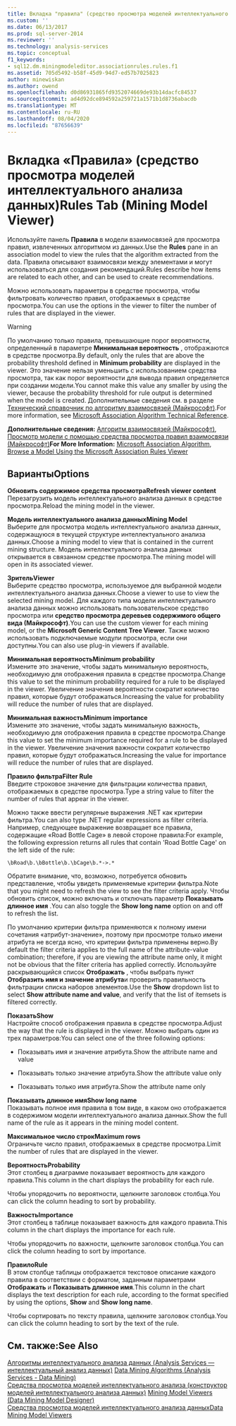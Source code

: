 ```yaml
---
title: Вкладка "правила" (средство просмотра моделей интеллектуального анализа данных) | Документация Майкрософт
ms.custom: ''
ms.date: 06/13/2017
ms.prod: sql-server-2014
ms.reviewer: ''
ms.technology: analysis-services
ms.topic: conceptual
f1_keywords:
- sql12.dm.miningmodeleditor.associationrules.rules.f1
ms.assetid: 705d5492-b58f-45d9-94d7-ed57b7025823
author: minewiskan
ms.author: owend
ms.openlocfilehash: d0d86931865fd9352074669de93b14dacfc84537
ms.sourcegitcommit: ad4d92dce894592a259721a1571b1d8736abacdb
ms.translationtype: MT
ms.contentlocale: ru-RU
ms.lasthandoff: 08/04/2020
ms.locfileid: "87656639"
---
```

# <a name="rules-tab-mining-model-viewer"></a><span data-ttu-id="66254-102">Вкладка «Правила» (средство просмотра моделей интеллектуального анализа данных)</span><span class="sxs-lookup"><span data-stu-id="66254-102">Rules Tab (Mining Model Viewer)</span></span>
  <span data-ttu-id="66254-103">Используйте панель **Правила** в модели взаимосвязей для просмотра правил, извлеченных алгоритмом из данных.</span><span class="sxs-lookup"><span data-stu-id="66254-103">Use the **Rules** pane in an association model to view the rules that the algorithm extracted from the data.</span></span> <span data-ttu-id="66254-104">Правила описывают взаимосвязи между элементами и могут использоваться для создания рекомендаций.</span><span class="sxs-lookup"><span data-stu-id="66254-104">Rules describe how items are related to each other, and can be used to create recommendations.</span></span>  
  
 <span data-ttu-id="66254-105">Можно использовать параметры в средстве просмотра, чтобы фильтровать количество правил, отображаемых в средстве просмотра.</span><span class="sxs-lookup"><span data-stu-id="66254-105">You can use the options in the viewer to filter the number of rules that are displayed in the viewer.</span></span>  
  
> [!WARNING]  
>  <span data-ttu-id="66254-106">По умолчанию только правила, превышающие порог вероятности, определенный в параметре **Минимальная вероятность** , отображаются в средстве просмотра.</span><span class="sxs-lookup"><span data-stu-id="66254-106">By default, only the rules that are above the probability threshold defined in **Minimum probability** are displayed in the viewer.</span></span> <span data-ttu-id="66254-107">Это значение нельзя уменьшить с использованием средства просмотра, так как порог вероятности для вывода правил определяется при создании модели.</span><span class="sxs-lookup"><span data-stu-id="66254-107">You cannot make this value any smaller by using the viewer, because the probability threshold for rule output is determined when the model is created.</span></span> <span data-ttu-id="66254-108">Дополнительные сведения см. в разделе [Технический справочник по алгоритму взаимосвязей (Майкрософт)](data-mining/microsoft-association-algorithm-technical-reference.md).</span><span class="sxs-lookup"><span data-stu-id="66254-108">For more information, see [Microsoft Association Algorithm Technical Reference](data-mining/microsoft-association-algorithm-technical-reference.md).</span></span>  
  
 <span data-ttu-id="66254-109">**Дополнительные сведения:** [Алгоритм взаимосвязей (Майкрософт)](data-mining/microsoft-association-algorithm.md), [Просмотр модели с помощью средства просмотра правил взаимосвязи (Майкрософт)](data-mining/browse-a-model-using-the-microsoft-association-rules-viewer.md)</span><span class="sxs-lookup"><span data-stu-id="66254-109">**For More Information:** [Microsoft Association Algorithm](data-mining/microsoft-association-algorithm.md), [Browse a Model Using the Microsoft Association Rules Viewer](data-mining/browse-a-model-using-the-microsoft-association-rules-viewer.md)</span></span>  
  
## <a name="options"></a><span data-ttu-id="66254-110">Варианты</span><span class="sxs-lookup"><span data-stu-id="66254-110">Options</span></span>  
 <span data-ttu-id="66254-111">**Обновить содержимое средства просмотра**</span><span class="sxs-lookup"><span data-stu-id="66254-111">**Refresh viewer content**</span></span>  
 <span data-ttu-id="66254-112">Перезагрузить модель интеллектуального анализа данных в средстве просмотра.</span><span class="sxs-lookup"><span data-stu-id="66254-112">Reload the mining model in the viewer.</span></span>  
  
 <span data-ttu-id="66254-113">**Модель интеллектуального анализа данных**</span><span class="sxs-lookup"><span data-stu-id="66254-113">**Mining Model**</span></span>  
 <span data-ttu-id="66254-114">Выберите для просмотра модель интеллектуального анализа данных, содержащуюся в текущей структуре интеллектуального анализа данных.</span><span class="sxs-lookup"><span data-stu-id="66254-114">Choose a mining model to view that is contained in the current mining structure.</span></span> <span data-ttu-id="66254-115">Модель интеллектуального анализа данных открывается в связанном средстве просмотра.</span><span class="sxs-lookup"><span data-stu-id="66254-115">The mining model will open in its associated viewer.</span></span>  
  
 <span data-ttu-id="66254-116">**Зритель**</span><span class="sxs-lookup"><span data-stu-id="66254-116">**Viewer**</span></span>  
 <span data-ttu-id="66254-117">Выберите средство просмотра, используемое для выбранной модели интеллектуального анализа данных.</span><span class="sxs-lookup"><span data-stu-id="66254-117">Choose a viewer to use to view the selected mining model.</span></span> <span data-ttu-id="66254-118">Для каждого типа модели интеллектуального анализа данных можно использовать пользовательское средство просмотра или **средство просмотра деревьев содержимого общего вида (Майкрософт)**.</span><span class="sxs-lookup"><span data-stu-id="66254-118">You can use the custom viewer for each mining model, or the **Microsoft Generic Content Tree Viewer**.</span></span> <span data-ttu-id="66254-119">Также можно использовать подключаемые модули просмотра, если они доступны.</span><span class="sxs-lookup"><span data-stu-id="66254-119">You can also use plug-in viewers if available.</span></span>  
  
 <span data-ttu-id="66254-120">**Минимальная вероятность**</span><span class="sxs-lookup"><span data-stu-id="66254-120">**Minimum probability**</span></span>  
 <span data-ttu-id="66254-121">Измените это значение, чтобы задать минимальную вероятность, необходимую для отображения правила в средстве просмотра.</span><span class="sxs-lookup"><span data-stu-id="66254-121">Change this value to set the minimum probability required for a rule to be displayed in the viewer.</span></span> <span data-ttu-id="66254-122">Увеличение значения вероятности сократит количество правил, которые будут отображаться.</span><span class="sxs-lookup"><span data-stu-id="66254-122">Increasing the value for probability will reduce the number of rules that are displayed.</span></span>  
  
 <span data-ttu-id="66254-123">**Минимальная важность**</span><span class="sxs-lookup"><span data-stu-id="66254-123">**Minimum importance**</span></span>  
 <span data-ttu-id="66254-124">Измените это значение, чтобы задать минимальную важность, необходимую для отображения правила в средстве просмотра.</span><span class="sxs-lookup"><span data-stu-id="66254-124">Change this value to set the minimum importance required for a rule to be displayed in the viewer.</span></span> <span data-ttu-id="66254-125">Увеличение значения важности сократит количество правил, которые будут отображаться.</span><span class="sxs-lookup"><span data-stu-id="66254-125">Increasing the value for importance will reduce the number of rules that are displayed.</span></span>  
  
 <span data-ttu-id="66254-126">**Правило фильтра**</span><span class="sxs-lookup"><span data-stu-id="66254-126">**Filter Rule**</span></span>  
 <span data-ttu-id="66254-127">Введите строковое значение для фильтрации количества правил, отображаемых в средстве просмотра.</span><span class="sxs-lookup"><span data-stu-id="66254-127">Type a string value to filter the number of rules that appear in the viewer.</span></span>  
  
 <span data-ttu-id="66254-128">Можно также ввести регулярные выражения .NET как критерии фильтра.</span><span class="sxs-lookup"><span data-stu-id="66254-128">You can also type .NET regular expressions as filter criteria.</span></span> <span data-ttu-id="66254-129">Например, следующее выражение возвращает все правила, содержащие «Road Bottle Cage» в левой стороне правила:</span><span class="sxs-lookup"><span data-stu-id="66254-129">For example, the following expression returns all rules that contain 'Road Bottle Cage' on the left side of the rule:</span></span>  
  
 `\bRoad\b.\bBottle\b.\bCage\b.*->.*`  
  
 <span data-ttu-id="66254-130">Обратите внимание, что, возможно, потребуется обновить представление, чтобы увидеть применяемые критерии фильтра.</span><span class="sxs-lookup"><span data-stu-id="66254-130">Note that you might need to refresh the view to see the filter criteria apply.</span></span> <span data-ttu-id="66254-131">Чтобы обновить список, можно включать и отключать параметр **Показывать длинное имя** .</span><span class="sxs-lookup"><span data-stu-id="66254-131">You can also toggle the **Show long name** option on and off to refresh the list.</span></span>  
  
 <span data-ttu-id="66254-132">По умолчанию критерии фильтра применяются к полному имени сочетания «атрибут-значение», поэтому при просмотре только имени атрибута не всегда ясно, что критерии фильтра применены верно.</span><span class="sxs-lookup"><span data-stu-id="66254-132">By default the filter criteria applies to the full name of the attribute-value combination; therefore, if you are viewing the attribute name only, it might not be obvious that the filter criteria has applied correctly.</span></span> <span data-ttu-id="66254-133">Используйте раскрывающийся список **Отображать** , чтобы выбрать пункт **Отобразить имя и значение атрибута**и проверить правильность фильтрации списка наборов элементов.</span><span class="sxs-lookup"><span data-stu-id="66254-133">Use the **Show** dropdown list to select **Show attribute name and value**, and verify that the list of itemsets is filtered correctly.</span></span>  
  
 <span data-ttu-id="66254-134">**Показать**</span><span class="sxs-lookup"><span data-stu-id="66254-134">**Show**</span></span>  
 <span data-ttu-id="66254-135">Настройте способ отображения правила в средстве просмотра.</span><span class="sxs-lookup"><span data-stu-id="66254-135">Adjust the way that the rule is displayed in the viewer.</span></span> <span data-ttu-id="66254-136">Можно выбрать один из трех параметров:</span><span class="sxs-lookup"><span data-stu-id="66254-136">You can select one of the three following options:</span></span>  
  
-   <span data-ttu-id="66254-137">Показывать имя и значение атрибута.</span><span class="sxs-lookup"><span data-stu-id="66254-137">Show the attribute name and value</span></span>  
  
-   <span data-ttu-id="66254-138">Показывать только значение атрибута.</span><span class="sxs-lookup"><span data-stu-id="66254-138">Show the attribute value only</span></span>  
  
-   <span data-ttu-id="66254-139">Показывать только имя атрибута.</span><span class="sxs-lookup"><span data-stu-id="66254-139">Show the attribute name only</span></span>  
  
 <span data-ttu-id="66254-140">**Показывать длинное имя**</span><span class="sxs-lookup"><span data-stu-id="66254-140">**Show long name**</span></span>  
 <span data-ttu-id="66254-141">Показывать полное имя правила в том виде, в каком оно отображается в содержимом модели интеллектуального анализа данных.</span><span class="sxs-lookup"><span data-stu-id="66254-141">Show the full name of the rule as it appears in the mining model content.</span></span>  
  
 <span data-ttu-id="66254-142">**Максимальное число строк**</span><span class="sxs-lookup"><span data-stu-id="66254-142">**Maximum rows**</span></span>  
 <span data-ttu-id="66254-143">Ограничьте число правил, отображаемых в средстве просмотра.</span><span class="sxs-lookup"><span data-stu-id="66254-143">Limit the number of rules that are displayed in the viewer.</span></span>  
  
 <span data-ttu-id="66254-144">**Вероятность**</span><span class="sxs-lookup"><span data-stu-id="66254-144">**Probability**</span></span>  
 <span data-ttu-id="66254-145">Этот столбец в диаграмме показывает вероятность для каждого правила.</span><span class="sxs-lookup"><span data-stu-id="66254-145">This column in the chart displays the probability for each rule.</span></span>  
  
 <span data-ttu-id="66254-146">Чтобы упорядочить по вероятности, щелкните заголовок столбца.</span><span class="sxs-lookup"><span data-stu-id="66254-146">You can click the column heading to sort by probability.</span></span>  
  
 <span data-ttu-id="66254-147">**Важность**</span><span class="sxs-lookup"><span data-stu-id="66254-147">**Importance**</span></span>  
 <span data-ttu-id="66254-148">Этот столбец в таблице показывает важность для каждого правила.</span><span class="sxs-lookup"><span data-stu-id="66254-148">This column in the chart displays the importance for each rule.</span></span>  
  
 <span data-ttu-id="66254-149">Чтобы упорядочить по важности, щелкните заголовок столбца.</span><span class="sxs-lookup"><span data-stu-id="66254-149">You can click the column heading to sort by importance.</span></span>  
  
 <span data-ttu-id="66254-150">**Правило**</span><span class="sxs-lookup"><span data-stu-id="66254-150">**Rule**</span></span>  
 <span data-ttu-id="66254-151">В этом столбце таблицы отображается текстовое описание каждого правила в соответствии с форматом, заданным параметрами **Отображать** и **Показывать длинное имя**.</span><span class="sxs-lookup"><span data-stu-id="66254-151">This column in the chart displays the text description for each rule, according to the format specified by using the options, **Show** and **Show long name**.</span></span>  
  
 <span data-ttu-id="66254-152">Чтобы сортировать по тексту правила, щелкните заголовок столбца.</span><span class="sxs-lookup"><span data-stu-id="66254-152">You can click the column heading to sort by the text of the rule.</span></span>  
  
## <a name="see-also"></a><span data-ttu-id="66254-153">См. также:</span><span class="sxs-lookup"><span data-stu-id="66254-153">See Also</span></span>  
 <span data-ttu-id="66254-154">[Алгоритмы интеллектуального анализа данных &#40;Analysis Services — интеллектуальный анализ данных&#41;](data-mining/data-mining-algorithms-analysis-services-data-mining.md) </span><span class="sxs-lookup"><span data-stu-id="66254-154">[Data Mining Algorithms &#40;Analysis Services - Data Mining&#41;](data-mining/data-mining-algorithms-analysis-services-data-mining.md) </span></span>  
 <span data-ttu-id="66254-155">[Средства просмотра моделей интеллектуального анализа &#40;конструктор моделей интеллектуального анализа данных&#41;](mining-model-viewers-data-mining-model-designer.md) </span><span class="sxs-lookup"><span data-stu-id="66254-155">[Mining Model Viewers &#40;Data Mining Model Designer&#41;](mining-model-viewers-data-mining-model-designer.md) </span></span>  
 [<span data-ttu-id="66254-156">Средства просмотра моделей интеллектуального анализа данных</span><span class="sxs-lookup"><span data-stu-id="66254-156">Data Mining Model Viewers</span></span>](data-mining/data-mining-model-viewers.md)  
  
  

